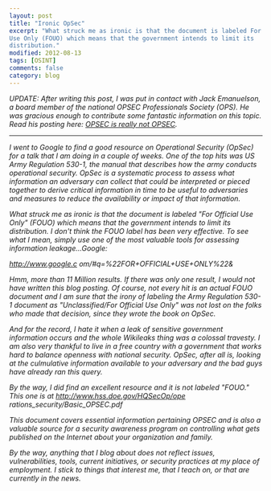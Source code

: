 ```yaml
---
layout: post
title: "Ironic OpSec"
excerpt: "What struck me as ironic is that the document is labeled For Official
Use Only (FOUO) which means that the government intends to limit its
distribution."
modified: 2012-08-13
tags: [OSINT]
comments: false
category: blog
---
```


<em>UPDATE: After writing this post, I was put in contact with Jack Emanuelson,
a board member of the national OPSEC Professionals Society (OPS).  He was
gracious enough to contribute some fantastic information on this topic.  Read
his posting here: [OPSEC is really not OPSEC](/blog/opsec-is-really-not-opsec/).

<hr>

I went to Google to find a good resource on Operational Security (OpSec) for a
talk that I am doing in a couple of weeks.  One of the top hits was US Army
Regulation 530-1, the manual that describes how the army conducts operational
security.  OpSec is <em>a systematic process to assess what information an
adversary can collect that could be interpreted or pieced together to derive
critical information in time to be useful to adversaries and measures to reduce
the availability or impact of that information.</em>

What struck me as ironic is that the document is labeled "For Official Use
Only" (FOUO) which means that the government intends to limit its distribution.
 I don't think the FOUO label has been very effective.  To see what I mean,
simply use one of the most valuable tools for assessing information
leakage...Google:

<a
href="http://www.google.com/#q=%22FOR+OFFICIAL+USE+ONLY%22&">http://www.google.c
om/#q=%22FOR+OFFICIAL+USE+ONLY%22&</a>

Hmm, more than 11 Million results.  If there was only one result, I would not
have written this blog posting.  Of course, not every hit is an actual FOUO
document and I am sure that the irony of labeling the Army Regulation 530-1
document as "Unclassified/For Official Use Only" was not lost on the folks who
made that decision, since they wrote the book on OpSec.

And for the record, I hate it when a leak of sensitive government information
occurs and the whole Wikileaks thing was a colossal travesty.  I am also very
thankful to live in a free country with a government that works hard to balance
openness with national security.  OpSec, after all is, looking at the
culmulative information available to your adversary and the bad guys have
already ran this query.

By the way, I did find an excellent resource and it is not labeled "FOUO."
This one is at <a
href="https://kennethghartman.com/dead-link/">http://www.hss.doe.gov/HQSecOp/ope
rations_security/Basic_OPSEC.pdf</a>

This document covers essential information pertaining OPSEC and is also a
valuable source for a security awareness program on controlling what gets
published on the Internet about your organization and family.

By the way, anything that I blog about does not reflect issues,
vulnerabilities, tools, current initiatives, or security practices at my place
of employment.  I stick to things that interest me, that I teach on, or that
are currently in the news.
